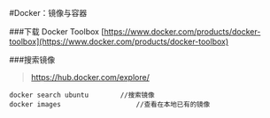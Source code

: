 #Docker：镜像与容器

###下载 Docker Toolbox
[https://www.docker.com/products/docker-toolbox](https://www.docker.com/products/docker-toolbox)

###搜索镜像
>https://hub.docker.com/explore/ 

```
docker search ubuntu		//搜索镜像
docker images					//查看在本地已有的镜像
```